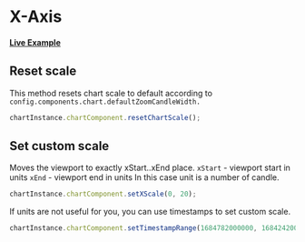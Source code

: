 # X-Axis

#### <!--CSB_LINK-->[Live Example](https://codesandbox.io/s/drfvd4)<!--/CSB_LINK-->

## Reset scale

This method resets chart scale to default according to `config.components.chart.defaultZoomCandleWidth.`

```js
chartInstance.chartComponent.resetChartScale();
```

## Set custom scale

Moves the viewport to exactly xStart..xEnd place.
`xStart` - viewport start in units
`xEnd` - viewport end in units
In this case unit is a number of candle.

```js
chartInstance.chartComponent.setXScale(0, 20);
```

If units are not useful for you, you can use timestamps to set custom scale.

```js
chartInstance.chartComponent.setTimestampRange(1684782000000, 1684242000000);
```

